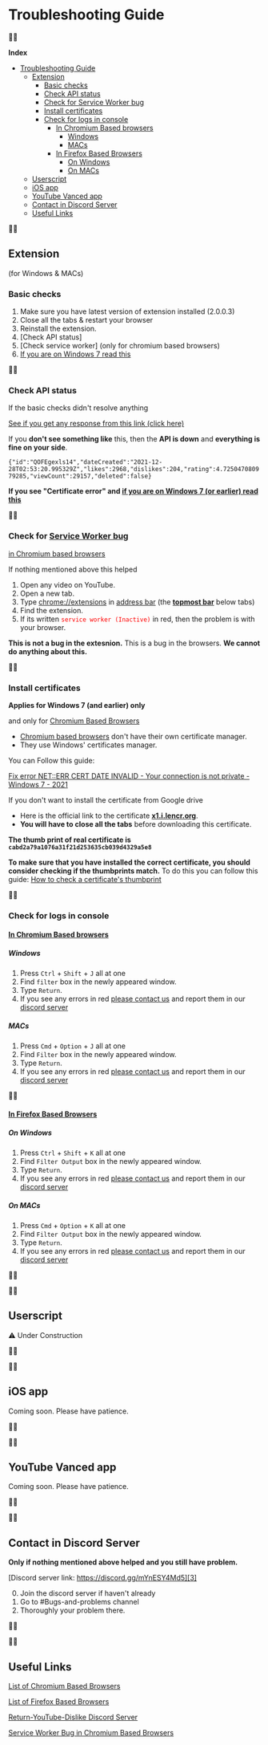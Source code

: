# Troubleshooting Guide

᲼᲼

**Index**

- [Troubleshooting Guide](#troubleshooting-guide)
  - [Extension](#extension)
    - [Basic checks](#basic-checks)
    - [Check API status](#check-api-status)
    - [Check for Service Worker bug](#check-for-service-worker-bug)
    - [Install certificates](#install-certificates)
    - [Check for logs in console](#check-for-logs-in-console)
      - [In Chromium Based browsers](#in-chromium-based-browsers)
        - [Windows](#windows)
        - [MACs](#macs)
      - [In Firefox Based Browsers](#in-firefox-based-browsers)
        - [On Windows](#on-windows)
        - [On MACs](#on-macs)
  - [Userscript](#userscript)
  - [iOS app](#ios-app)
  - [YouTube Vanced  app](#youtube-vanced--app)
  - [Contact in Discord Server](#contact-in-discord-server)
  - [Useful Links](#useful-links)

᲼᲼

## Extension

(for Windows & MACs)

### Basic checks

1. Make sure you have latest version of extension installed (2.0.0.3)
2. Close all the tabs & restart your browser
3. Reinstall the extension.
4. [Check API status]
5. [Check service worker] (only for chromium based browsers)
6. [If you are on Windows 7 read this](#install-certificates)

<!-- metadata {
  "update_frequency": "every_release"
  "comment": "for now, if using bookdown.org, add a script to do it" 
} -->

<!-- TODO: automate the updating of version number -->

᲼᲼

### Check API status

If the basic checks didn't resolve anything

[See if you get any response from this link (click here)](https://returnyoutubedislikeapi.com/votes?videoId=QOFEgexls14)

If you **don't see something like** this, then the **API is down** and **everything is fine on your side**.

`{"id":"QOFEgexls14","dateCreated":"2021-12-28T02:53:20.995329Z","likes":2968,"dislikes":204,"rating":4.725047080979285,"viewCount":29157,"deleted":false}`

**If you see "Certificate error" and [if you are on Windows 7 (or earlier) read this](#install-certificates)**

᲼᲼

### Check for [Service Worker bug][5]

[in Chromium based browsers][1]

If nothing mentioned above this helped

1. Open any video on YouTube.
2. Open a new tab.
3. Type [chrome://extensions](chrome://extensions) in [address bar](https://en.wikipedia.org/wiki/Address_bar#Address_bar_implementations) (the [**topmost bar**](https://upload.wikimedia.org/wikipedia/commons/6/68/HTTPS_and_padlock_in_website_address_bar.jpg) below tabs)
4. Find the extension.
5. If its written <span style="color: red">`service worker (Inactive)`</span> in red, then the problem is with your browser.

**This is not a bug in the extesnion.** This is a bug in the browsers. **We cannot do anything about this.**

᲼᲼

### Install certificates

**Applies for Windows 7 (and earlier) only**

and only for  [Chromium Based Browsers][1]

- [Chromium based browsers][1] don't have their own certificate manager.
- They use Windows' certificates manager.

You can Follow this guide:

[Fix error NET::ERR CERT DATE INVALID - Your connection is not private - Windows 7 - 2021](https://youtu.be/JYZLxP2Z8G4)

If you don't want to install the certificate from Google drive

- Here is the official link to the certificate [**x1.i.lencr.org**](http://x1.i.lencr.org/).
- **You will have to close all the tabs** before downloading this certificate.

**The thumb print of real certificate is `cabd2a79a1076a31f21d253635cb039d4329a5e8`**

**To make sure that you have installed the correct certificate, you should consider checking if the thumbprints match.** To do this you can follow this guide: [How to check a certificate's thumbprint](https://knowledge.digicert.com/solution/SO9840.html)

᲼᲼

### Check for logs in console

#### [In Chromium Based browsers][1]

##### Windows

1. Press `Ctrl` + `Shift` + `J` all at one
2. Find `filter` box in the newly appeared window.
3. Type `Return`.
4. If you see any errors in red [please contact us][4] and report them in our [discord server][3]

##### MACs

1. Press `Cmd` + `Option` + `J` all at one
2. Find `Filter` box in the newly appeared window.
3. Type `Return`.
4. If you see any errors in red [please contact us][4] and report them in our [discord server][3]

᲼᲼

#### [In Firefox Based Browsers][2]

##### On Windows

1. Press `Ctrl` + `Shift` + `K` all at one
2. Find `Filter Output` box in the newly appeared window.
3. Type `Return`.
4. If you see any errors in red [please contact us][4] and report them in our [discord server][3]

##### On MACs

1. Press `Cmd` + `Option` + `K` all at one
2. Find `Filter Output` box in the newly appeared window.
3. Type `Return`.
4. If you see any errors in red [please contact us][4] and report them in our [discord server][3]

᲼᲼

᲼᲼

## Userscript

⚠ Under Construction

᲼᲼

᲼᲼

## iOS app

Coming soon. Please have patience.

᲼᲼

᲼᲼

## YouTube Vanced  app

Coming soon. Please have patience.

᲼᲼

᲼᲼

## Contact in Discord Server

**Only if nothing mentioned above helped and you still have problem.**

[Discord server link: https://discord.gg/mYnESY4Md5][3]

0. Join the discord server if haven't already
1. Go to #Bugs-and-problems channel
2. Thoroughly your problem there.

<!-- {
  "update_frequency" : "low"
} -->

᲼᲼

᲼᲼

## Useful Links

[List of Chromium Based Browsers][1]

[List of Firefox Based Browsers][2]

[Return-YouTube-Dislike Discord Server][3]

[Service Worker Bug in Chromium Based Browsers][5]

<!-- links -->

[1]: https://en.wikipedia.org/wiki/Chromium_(web_browser)#Browsers_based_on_Chromium

[2]: https://en.wikipedia.org/wiki/Category:Web_browsers_based_on_Firefox

[3]: https://discord.gg/mYnESY4Md5

[4]: #contact-in-discord-server

[5]: https://bugs.chromium.org/p/chromium/issues/detail?id=1271154
